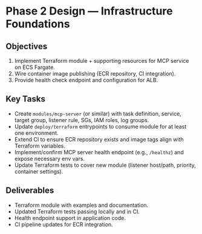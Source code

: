 <!-- markdownlint-disable MD013 -->
# Phase 2 Design — Infrastructure Foundations

## Objectives
1. Implement Terraform module + supporting resources for MCP service on ECS Fargate.
2. Wire container image publishing (ECR repository, CI integration).
3. Provide health check endpoint and configuration for ALB.

## Key Tasks
- Create `modules/mcp-server` (or similar) with task definition, service, target group, listener rule, SGs, IAM roles, log groups.
- Update `deploy/terraform` entrypoints to consume module for at least one environment.
- Extend CI to ensure ECR repository exists and image tags align with Terraform variables.
- Implement/confirm MCP server health endpoint (e.g., `/healthz`) and expose necessary env vars.
- Update Terraform tests to cover new module (listener host/path, priority, container settings).

## Deliverables
- Terraform module with examples and documentation.
- Updated Terraform tests passing locally and in CI.
- Health endpoint support in application code.
- CI pipeline updates for ECR integration.

